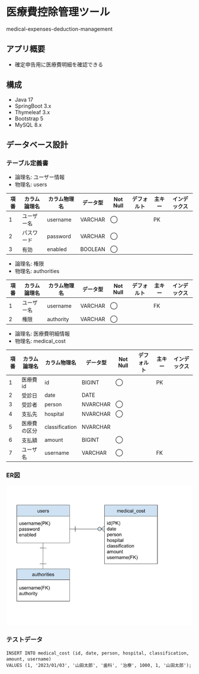 # 医療費控除管理ツール
medical-expenses-deduction-management


## アプリ概要
- 確定申告用に医療費明細を確認できる


## 構成
- Java 17
- SpringBoot 3.x 
- Thymeleaf 3.x 
- Bootstrap 5
- MySQL 8.x


## データベース設計
### テーブル定義書
* 論理名: ユーザー情報
* 物理名: users

| 項番 | カラム論理名 | カラム物理名 | データ型 | Not Null | デフォルト | 主キー | インデックス |
|------|--------------|--------------|----------|----------|------------|--------|--------------|
| 1    | ユーザー名   | username     | VARCHAR  | ◯        |            | PK     |              |
| 2    | パスワード   | password     | VARCHAR  | ◯        |            |        |              |
| 3    | 有効         | enabled      | BOOLEAN  | ◯        |            |        |              |

* 論理名: 権限
* 物理名: authorities

| 項番 | カラム論理名 | カラム物理名 | データ型 | Not Null | デフォルト | 主キー | インデックス |
|------|--------------|--------------|----------|----------|------------|--------|--------------|
| 1    | ユーザー名   | username     | VARCHAR  | ◯        |            | FK     |              |
| 2    | 権限         | authority    | VARCHAR  | ◯        |            |        |              |

* 論理名: 医療費明細情報
* 物理名: medical_cost

| 項番 | カラム論理名 | カラム物理名   | データ型 | Not Null | デフォルト | 主キー | インデックス |
|------|--------------|----------------|----------|----------|------------|--------|--------------|
| 1    | 医療費id     | id             | BIGINT   | ◯        |            | PK     |              |
| 2    | 受診日       | date           | DATE     |          |            |        |              |
| 3    | 受診者       | person         | NVARCHAR | ◯        |            |        |              |
| 4    | 支払先       | hospital       | NVARCHAR | ◯        |            |        |              |
| 5    | 医療費の区分 | classification | NVARCHAR |          |            |        |              |
| 6    | 支払額       | amount         | BIGINT   | ◯        |            |        |              |
| 7    | ユーザ名     | username       | VARCHAR  | ◯        |            | FK     |              |


### ER図
![ER図](img/er.jpg)


### テストデータ
```mysql
INSERT INTO medical_cost (id, date, person, hospital, classification, amount, username)
VALUES (1, '2023/01/03', '山田太郎', '歯科', '治療', 1000, 1, '山田太郎');
```



